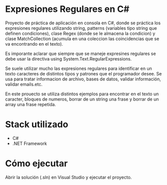 
# Expresiones Regulares en C#
Proyecto de práctica de aplicación en consola en C#, donde se práctica los expresiones regulares utilizando string, patterns (variables tipo string que definen condiciones), clase Regex (donde se le almacena la condicion) y clase MatchCollection (acumula en una coleccion
las coincidencias que se va encontrando en el texto).

Es imporante aclarar que siempre que se maneje expresines regulares se debe usar la directiva using System.Text.RegularExpressions.

Se suele utilizar mucho las expresiones regulares para identificar en un texto caracteres de distintos tipos y patrones que el programador desee. Se usa para tratar informacion de archivo, bases de datos, validar información, validar emails.etc.

En este prouecto se utiliza distintos ejemplos para encontrar en el texto un caracter, bloques de numeros, borrar de un string una frase 
y borrar de un array una frase repetida.

# Stack utilizado
- C#
- .NET Framework

# Cómo ejecutar
Abrir la solución (.sln) en Visual Studio y ejecutar el proyecto.
